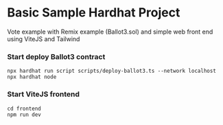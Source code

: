 # Basic Sample Hardhat Project

Vote example with Remix example (Ballot3.sol) and simple web front end using ViteJS and Tailwind

### Start deploy Ballot3 contract
```shell
npx hardhat run script scripts/deploy-ballot3.ts --network localhost 
npx hardhat node
```

### Start ViteJS frontend
```shell
cd frontend
npm run dev
```
